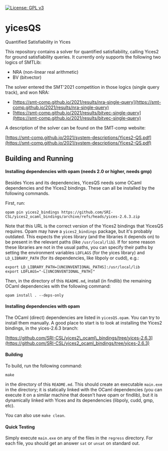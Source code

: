 [![License: GPL v3](https://img.shields.io/badge/License-GPLv3-blue.svg)](https://www.gnu.org/licenses/gpl-3.0)

# yicesQS
Quantified Satisfiability in Yices

This repository contains a solver for quantified satisfiability, calling Yices2 for ground satisfiability queries. It currently only supports the following two logics of SMTLib:

- NRA (non-linear real arithmetic)
- BV (bitvector)

The solver entered the SMT'2021 competition in those logics (single query track), and won NRA:

- [https://smt-comp.github.io/2021/results/nra-single-query](https://smt-comp.github.io/2021/results/nra-single-query)
- [https://smt-comp.github.io/2021/results/bitvec-single-query](https://smt-comp.github.io/2021/results/bitvec-single-query)

A description of the solver can be found on the SMT-comp website:

[https://smt-comp.github.io/2021/system-descriptions/Yices2-QS.pdf](https://smt-comp.github.io/2021/system-descriptions/Yices2-QS.pdf)

## Building and Running

#### Installing dependencies with opam (needs 2.0 or higher, needs gmp)

Besides Yices and its dependencies, YicesQS needs some OCaml dependencies and the Yices2 bindings. These can all be installed by the following commands. 

First, run:

```
opam pin yices2_bindings https://github.com/SRI-CSL/yices2_ocaml_bindings/archive/refs/heads/yices-2.6.3.zip
```
Note that this URL is the correct version of the Yices2 bindings that YicesQS requires. Opam may have a `yices2_bindings` package, but it's probably outdated.
This expects the yices library (and the libraries it depends on) to be present in the relevant paths (like `/usr/local/lib`). If for some reason these libraries are not in the usual paths, you can specify their paths by setting 
the environment variables `LDFLAGS` (for the yices library) and `LD_LIBRARY_PATH` (for its dependencies, like libpoly or cudd), e.g.:

```
export LD_LIBRARY_PATH=[UNCONVENTIONAL_PATHS]:/usr/local/lib
export LDFLAGS="-L[UNCONVENTIONAL_PATH]"
```

Then, in the directory of this `README.md`, install (in findlib) the remaining OCaml dependencies with the following command:

```
opam install . --deps-only
```

#### Installing dependencies with opam

The OCaml (direct) dependencies are listed in `yicesQS.opam`. You can try to install them manually. A good place to start is to look at installing the Yices2 bindings, in the yices-2.6.3 branch:

[https://github.com/SRI-CSL/yices2\_ocaml\_bindings/tree/yices-2.6.3](https://github.com/SRI-CSL/yices2_ocaml_bindings/tree/yices-2.6.3)

#### Building

To build, run the following command:

```
make
```
in the directory of this `README.md`.
This should create an executable `main.exe` in the directory; it is statically linked with the OCaml dependencies (you can execute it on a similar machine that doesn't have opam or findlib), but it is dynamically linked with Yices and its dependencies (libpoly, cudd, gmp, etc).

You can also use `make clean`.

#### Quick Testing

Simply execute `main.exe` on any of the files in the `regress` directory.
For each file, you should get an answer `sat` or `unsat` on standard out.